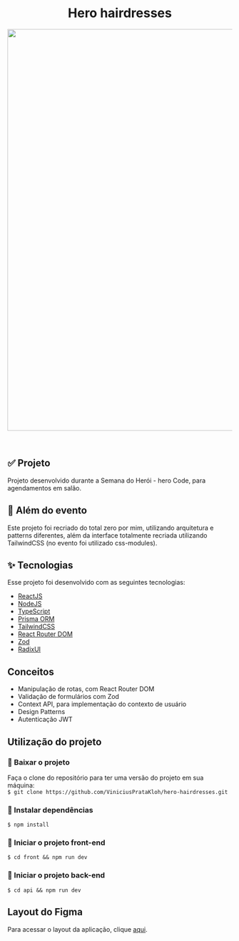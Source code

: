<h1 align="center">
  Hero hairdresses
</h1>

<p align="center">
  <img src="./front/demo/hero_hairdresses_demo.gif" width="900">
</p>

<br>

## ✅ Projeto

Projeto desenvolvido durante a Semana do Herói - hero Code, para agendamentos em salão.

## 🏅 Além do evento

Este projeto foi recriado do total zero por mim, utilizando arquitetura e patterns diferentes, além da interface totalmente recriada utilizando TailwindCSS (no evento foi utilizado css-modules).

## ✨ Tecnologias

Esse projeto foi desenvolvido com as seguintes tecnologias:

- [ReactJS](https://reactjs.org/)
- [NodeJS](https://nodejs.org/en)
- [TypeScript](https://www.typescriptlang.org/)
- [Prisma ORM](https://www.prisma.io/)
- [TailwindCSS](https://tailwindcss.com/)
- [React Router DOM](https://reactrouter.com/en/main)
- [Zod](https://zod.dev/)
- [RadixUI](https://www.radix-ui.com/)

## Conceitos

 - Manipulação de rotas, com React Router DOM
 - Validação de formulários com Zod
 - Context API, para implementação do contexto de usuário
 - Design Patterns
 - Autenticação JWT

## Utilização do projeto

### 💾 Baixar o projeto
Faça o clone do repositório para ter uma versão do projeto em sua máquina:<br/>
`$ git clone https://github.com/ViniciusPrataKloh/hero-hairdresses.git`

### 🧰 Instalar dependências
`$ npm install`  

### 🚀 Iniciar o projeto front-end
`$ cd front && npm run dev`

### 🚀 Iniciar o projeto back-end
`$ cd api && npm run dev`


## Layout do Figma

Para acessar o layout da aplicação, clique [aqui](https://www.figma.com/file/vvRaQtkZrUvWIvmVvUabJ9/Hero-Hairdresses-(Copy)?type=design&node-id=56-660&mode=design&t=SEPqK3nCACCEwAzs-0).

<br />